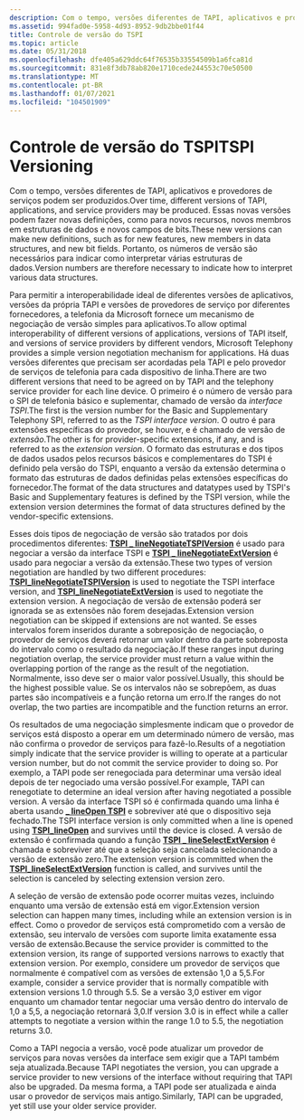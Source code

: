 ```yaml
---
description: Com o tempo, versões diferentes de TAPI, aplicativos e provedores de serviços podem ser produzidos.
ms.assetid: 994fad0e-5958-4d93-8952-9db2bbe01f44
title: Controle de versão do TSPI
ms.topic: article
ms.date: 05/31/2018
ms.openlocfilehash: dfe405a629ddc64f76535b33554509b1a6fca81d
ms.sourcegitcommit: 831e8f3db78ab820e1710cede244553c70e50500
ms.translationtype: MT
ms.contentlocale: pt-BR
ms.lasthandoff: 01/07/2021
ms.locfileid: "104501909"
---
```

# <a name="tspi-versioning"></a><span data-ttu-id="b028e-103">Controle de versão do TSPI</span><span class="sxs-lookup"><span data-stu-id="b028e-103">TSPI Versioning</span></span>

<span data-ttu-id="b028e-104">Com o tempo, versões diferentes de TAPI, aplicativos e provedores de serviços podem ser produzidos.</span><span class="sxs-lookup"><span data-stu-id="b028e-104">Over time, different versions of TAPI, applications, and service providers may be produced.</span></span> <span data-ttu-id="b028e-105">Essas novas versões podem fazer novas definições, como para novos recursos, novos membros em estruturas de dados e novos campos de bits.</span><span class="sxs-lookup"><span data-stu-id="b028e-105">These new versions can make new definitions, such as for new features, new members in data structures, and new bit fields.</span></span> <span data-ttu-id="b028e-106">Portanto, os números de versão são necessários para indicar como interpretar várias estruturas de dados.</span><span class="sxs-lookup"><span data-stu-id="b028e-106">Version numbers are therefore necessary to indicate how to interpret various data structures.</span></span>

<span data-ttu-id="b028e-107">Para permitir a interoperabilidade ideal de diferentes versões de aplicativos, versões da própria TAPI e versões de provedores de serviço por diferentes fornecedores, a telefonia da Microsoft fornece um mecanismo de negociação de versão simples para aplicativos.</span><span class="sxs-lookup"><span data-stu-id="b028e-107">To allow optimal interoperability of different versions of applications, versions of TAPI itself, and versions of service providers by different vendors, Microsoft Telephony provides a simple version negotiation mechanism for applications.</span></span> <span data-ttu-id="b028e-108">Há duas versões diferentes que precisam ser acordadas pela TAPI e pelo provedor de serviços de telefonia para cada dispositivo de linha.</span><span class="sxs-lookup"><span data-stu-id="b028e-108">There are two different versions that need to be agreed on by TAPI and the telephony service provider for each line device.</span></span> <span data-ttu-id="b028e-109">O primeiro é o número de versão para o SPI de telefonia básico e suplementar, chamado de versão da *interface TSPI*.</span><span class="sxs-lookup"><span data-stu-id="b028e-109">The first is the version number for the Basic and Supplementary Telephony SPI, referred to as the *TSPI interface version*.</span></span> <span data-ttu-id="b028e-110">O outro é para extensões específicas do provedor, se houver, e é chamado de versão de *extensão*.</span><span class="sxs-lookup"><span data-stu-id="b028e-110">The other is for provider-specific extensions, if any, and is referred to as the *extension version*.</span></span> <span data-ttu-id="b028e-111">O formato das estruturas e dos tipos de dados usados pelos recursos básicos e complementares do TSPI é definido pela versão do TSPI, enquanto a versão da extensão determina o formato das estruturas de dados definidas pelas extensões específicas do fornecedor.</span><span class="sxs-lookup"><span data-stu-id="b028e-111">The format of the data structures and datatypes used by TSPI's Basic and Supplementary features is defined by the TSPI version, while the extension version determines the format of data structures defined by the vendor-specific extensions.</span></span>

<span data-ttu-id="b028e-112">Esses dois tipos de negociação de versão são tratados por dois procedimentos diferentes: [**TSPI \_ lineNegotiateTSPIVersion**](/windows/win32/api/tspi/nf-tspi-tspi_linenegotiatetspiversion) é usado para negociar a versão da interface TSPI e [**TSPI \_ lineNegotiateExtVersion**](/windows/win32/api/tspi/nf-tspi-tspi_linenegotiateextversion) é usado para negociar a versão da extensão.</span><span class="sxs-lookup"><span data-stu-id="b028e-112">These two types of version negotiation are handled by two different procedures: [**TSPI\_lineNegotiateTSPIVersion**](/windows/win32/api/tspi/nf-tspi-tspi_linenegotiatetspiversion) is used to negotiate the TSPI interface version, and [**TSPI\_lineNegotiateExtVersion**](/windows/win32/api/tspi/nf-tspi-tspi_linenegotiateextversion) is used to negotiate the extension version.</span></span> <span data-ttu-id="b028e-113">A negociação de versão de extensão poderá ser ignorada se as extensões não forem desejadas.</span><span class="sxs-lookup"><span data-stu-id="b028e-113">Extension version negotiation can be skipped if extensions are not wanted.</span></span> <span data-ttu-id="b028e-114">Se esses intervalos forem inseridos durante a sobreposição de negociação, o provedor de serviços deverá retornar um valor dentro da parte sobreposta do intervalo como o resultado da negociação.</span><span class="sxs-lookup"><span data-stu-id="b028e-114">If these ranges input during negotiation overlap, the service provider must return a value within the overlapping portion of the range as the result of the negotiation.</span></span> <span data-ttu-id="b028e-115">Normalmente, isso deve ser o maior valor possível.</span><span class="sxs-lookup"><span data-stu-id="b028e-115">Usually, this should be the highest possible value.</span></span> <span data-ttu-id="b028e-116">Se os intervalos não se sobrepõem, as duas partes são incompatíveis e a função retorna um erro.</span><span class="sxs-lookup"><span data-stu-id="b028e-116">If the ranges do not overlap, the two parties are incompatible and the function returns an error.</span></span>

<span data-ttu-id="b028e-117">Os resultados de uma negociação simplesmente indicam que o provedor de serviços está disposto a operar em um determinado número de versão, mas não confirma o provedor de serviços para fazê-lo.</span><span class="sxs-lookup"><span data-stu-id="b028e-117">Results of a negotiation simply indicate that the service provider is willing to operate at a particular version number, but do not commit the service provider to doing so.</span></span> <span data-ttu-id="b028e-118">Por exemplo, a TAPI pode ser renegociada para determinar uma versão ideal depois de ter negociado uma versão possível.</span><span class="sxs-lookup"><span data-stu-id="b028e-118">For example, TAPI can renegotiate to determine an ideal version after having negotiated a possible version.</span></span> <span data-ttu-id="b028e-119">A versão da interface TSPI só é confirmada quando uma linha é aberta usando [**\_ lineOpen TSPI**](/windows/win32/api/tspi/nf-tspi-tspi_lineopen) e sobreviver até que o dispositivo seja fechado.</span><span class="sxs-lookup"><span data-stu-id="b028e-119">The TSPI interface version is only committed when a line is opened using [**TSPI\_lineOpen**](/windows/win32/api/tspi/nf-tspi-tspi_lineopen) and survives until the device is closed.</span></span> <span data-ttu-id="b028e-120">A versão de extensão é confirmada quando a função [**TSPI \_ lineSelectExtVersion**](/windows/win32/api/tspi/nf-tspi-tspi_lineselectextversion) é chamada e sobreviver até que a seleção seja cancelada selecionando a versão de extensão zero.</span><span class="sxs-lookup"><span data-stu-id="b028e-120">The extension version is committed when the [**TSPI\_lineSelectExtVersion**](/windows/win32/api/tspi/nf-tspi-tspi_lineselectextversion) function is called, and survives until the selection is canceled by selecting extension version zero.</span></span>

<span data-ttu-id="b028e-121">A seleção de versão de extensão pode ocorrer muitas vezes, incluindo enquanto uma versão de extensão está em vigor.</span><span class="sxs-lookup"><span data-stu-id="b028e-121">Extension version selection can happen many times, including while an extension version is in effect.</span></span> <span data-ttu-id="b028e-122">Como o provedor de serviços está comprometido com a versão de extensão, seu intervalo de versões com suporte limita exatamente essa versão de extensão.</span><span class="sxs-lookup"><span data-stu-id="b028e-122">Because the service provider is committed to the extension version, its range of supported versions narrows to exactly that extension version.</span></span> <span data-ttu-id="b028e-123">Por exemplo, considere um provedor de serviços que normalmente é compatível com as versões de extensão 1,0 a 5,5.</span><span class="sxs-lookup"><span data-stu-id="b028e-123">For example, consider a service provider that is normally compatible with extension versions 1.0 through 5.5.</span></span> <span data-ttu-id="b028e-124">Se a versão 3,0 estiver em vigor enquanto um chamador tentar negociar uma versão dentro do intervalo de 1,0 a 5,5, a negociação retornará 3,0.</span><span class="sxs-lookup"><span data-stu-id="b028e-124">If version 3.0 is in effect while a caller attempts to negotiate a version within the range 1.0 to 5.5, the negotiation returns 3.0.</span></span>

<span data-ttu-id="b028e-125">Como a TAPI negocia a versão, você pode atualizar um provedor de serviços para novas versões da interface sem exigir que a TAPI também seja atualizada.</span><span class="sxs-lookup"><span data-stu-id="b028e-125">Because TAPI negotiates the version, you can upgrade a service provider to new versions of the interface without requiring that TAPI also be upgraded.</span></span> <span data-ttu-id="b028e-126">Da mesma forma, a TAPI pode ser atualizada e ainda usar o provedor de serviços mais antigo.</span><span class="sxs-lookup"><span data-stu-id="b028e-126">Similarly, TAPI can be upgraded, yet still use your older service provider.</span></span>

 

 
